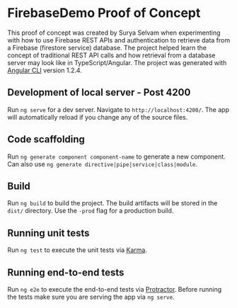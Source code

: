 # FirebaseDemo Proof of Concept

This proof of concept was created by Surya Selvam when experimenting with how to use Firebase REST APIs and authentication
to retrieve data from a Firebase (firestore service) database. The project helped learn the concept of traditional REST API calls
and how retrieval from a database server may look like in TypeScript/Angular.
The project was generated with [Angular CLI](https://github.com/angular/angular-cli) version 1.2.4.

## Development of local server - Post 4200

Run `ng serve` for a dev server. Navigate to `http://localhost:4200/`. The app will automatically reload if you change any of the source files.

## Code scaffolding

Run `ng generate component component-name` to generate a new component. Can also use `ng generate directive|pipe|service|class|module`.

## Build

Run `ng build` to build the project. The build artifacts will be stored in the `dist/` directory. Use the `-prod` flag for a production build.

## Running unit tests

Run `ng test` to execute the unit tests via [Karma](https://karma-runner.github.io).

## Running end-to-end tests

Run `ng e2e` to execute the end-to-end tests via [Protractor](http://www.protractortest.org/).
Before running the tests make sure you are serving the app via `ng serve`.
